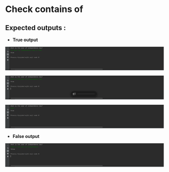 # Check contains of

## Expected outputs :

- **True output**

![Output 1](https://github.com/Bhaveshkadam/problem-solving/blob/main/Check%20contains%20of/Output1.png)


![Output 2](https://github.com/Bhaveshkadam/problem-solving/blob/main/Check%20contains%20of/Output2.png)


![Output 3](https://github.com/Bhaveshkadam/problem-solving/blob/main/Check%20contains%20of/Output3.png)


- **False output**

![Output 4](https://github.com/Bhaveshkadam/problem-solving/blob/main/Check%20contains%20of/Output4.png)

